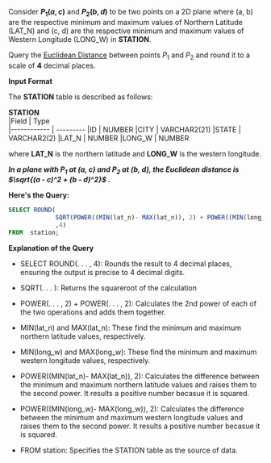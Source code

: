 Consider __$`P_1 (a, c)`$__ and __$`P_2 (b, d)`$__ to be two points on a 2D plane where (a, b) are the respective minimum and maximum values of Northern Latitude (LAT_N) and (c, d) are the respective minimum and maximum values of Western Longitude (LONG_W) in  __STATION__.

Query the [Euclidean Distance](https://en.wikipedia.org/wiki/Euclidean_distance) between points $`P_1`$ and $`P_2`$ and round it to a scale of **4** decimal places.

__Input Format__

The __STATION__ table is described as follows:

  __STATION__     
|Field        | Type                     
|------------ | ---------
|ID           | NUMBER
|CITY         | VARCHAR2(21)
|STATE        | VARCHAR2(2)
|LAT_N        | NUMBER
|LONG_W       | NUMBER

where __LAT_N__ is the northern latitude and __LONG_W__ is the western longitude. 

**_In a plane with $`P_1`$ at (a, c) and $`P_2`$ at (b, d), the Euclidean distance is $`\sqrt{(a - c)^2 + (b - d)^2}`$ ._**

**Here's the Query:**

```SQL
SELECT ROUND(
             SQRT(POWER((MIN(lat_n)- MAX(lat_n)), 2) + POWER((MIN(long_w)- MAX(long_w)), 2))
             ,4) 
FROM  station;
```

**Explanation of the Query**

- SELECT ROUND(. . . , 4): Rounds the result to 4 decimal places, ensuring the output is precise to 4 decimal digits.

- SQRT(. . . ): Returns the squareroot of the calculation

- POWER(. . . , 2) + POWER(. . . , 2): Calculates the 2nd power of each of the two operations and adds them together.

- MIN(lat_n) and MAX(lat_n): These find the minimum and maximum northern latitude values, respectively.

- MIN(long_w) and MAX(long_w): These find the minimum and maximum western longitude values, respectively.

- POWER((MIN(lat_n)- MAX(lat_n)), 2): Calculates the difference between the minimum and maximum northern latitude values and raises them to the second power. It results a positive number becasue it is squared.

- POWER((MIN(long_w)- MAX(long_w)), 2): Calculates the difference between the minimum and maximum western longitude values and raises them to the second power. It results a positive number becasue it is squared.

- FROM station: Specifies the STATION table as the source of data.
